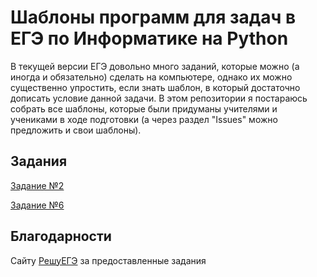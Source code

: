 # Шаблоны программ для задач в ЕГЭ по Информатике на Python
В текущей версии ЕГЭ довольно много заданий, которые можно (а иногда и обязательно) сделать на компьютере, однако их можно существенно упростить, если знать шаблон, в который достаточно дописать условие данной задачи. В этом репозитории я постараюсь собрать все шаблоны, которые были придуманы учителями и учениками в ходе подготовки (а через раздел "Issues" можно предложить и свои шаблоны).

## Задания
[Задание №2](docs/ex2.md)

[Задание №6](docs/ex6.md)

## Благодарности
Сайту [РешуЕГЭ](https://inf-ege.sdamgia.ru/) за предоставленные задания
